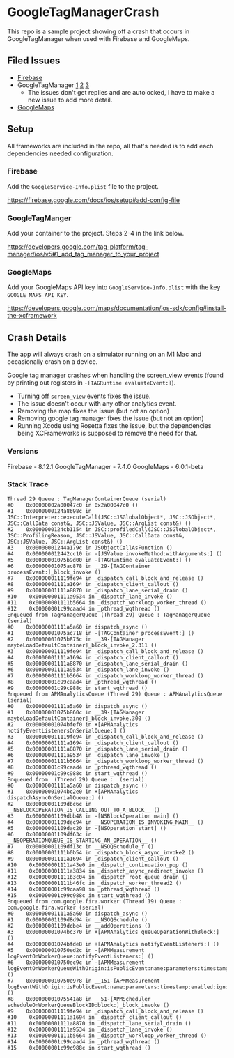 # GoogleTagManagerCrash

This repo is a sample project showing off a crash that occurs in GoogleTagManager when used with Firebase and GoogleMaps. 

## Filed Issues

- [Firebase](https://github.com/firebase/firebase-ios-sdk/issues/9235)
- GoogleTagManager [1](https://support.google.com/tagmanager/thread/139687964?hl=en) [2](https://support.google.com/tagmanager/thread/146683947?hl=en) [3](https://support.google.com/tagmanager/thread/152850774?hl=en)
  - The issues don't get replies and are autolocked, I have to make a new issue to add more detail.
- [GoogleMaps](https://issuetracker.google.com/issues/209843433)

## Setup

All frameworks are included in the repo, all that's needed is to add each dependencies needed configuration.

### Firebase
Add the `GoogleService-Info.plist` file to the project.

https://firebase.google.com/docs/ios/setup#add-config-file

### GoogleTagManger
Add your container to the project. Steps 2-4 in the link below.

https://developers.google.com/tag-platform/tag-manager/ios/v5#1_add_tag_manager_to_your_project

### GoogleMaps
Add your GoogleMaps API key into `GoogleService-Info.plist` with the key `GOOGLE_MAPS_API_KEY`.

https://developers.google.com/maps/documentation/ios-sdk/config#install-the-xcframework

## Crash Details

The app will always crash on a simulator running on an M1 Mac and occasionally crash on a device.

Google tag manager crashes when handling the screen_view events (found by printing out registers in `-[TAGRuntime evaluateEvent:]`).

- Turning off `screen_view` events fixes the issue.
- The issue doesn't occur with any other analytics event.
- Removing the map fixes the issue (but not an option)
- Removing google tag manager fixes the issue (but not an option)
- Running Xcode using Rosetta fixes the issue, but the dependencies being XCFrameworks is supposed to remove the need for that.

### Versions
Firebase - 8.12.1
GoogleTagManager - 7.4.0
GoogleMaps - 6.0.1-beta

### Stack Trace

```
Thread 29 Queue : TagManagerContainerQueue (serial)
#0    0x00000002a00047c0 in 0x2a00047c0 ()
#1    0x0000000124a8698c in JSC::Interpreter::executeCall(JSC::JSGlobalObject*, JSC::JSObject*, JSC::CallData const&, JSC::JSValue, JSC::ArgList const&) ()
#2    0x0000000124cb1154 in JSC::profiledCall(JSC::JSGlobalObject*, JSC::ProfilingReason, JSC::JSValue, JSC::CallData const&, JSC::JSValue, JSC::ArgList const&) ()
#3    0x00000001244a179c in JSObjectCallAsFunction ()
#4    0x000000012442cc10 in -[JSValue invokeMethod:withArguments:] ()
#5    0x00000001075b9d00 in -[TAGRuntime evaluateEvent:] ()
#6    0x00000001075ac878 in __29-[TAGContainer processEvent:]_block_invoke ()
#7    0x000000011119fe94 in _dispatch_call_block_and_release ()
#8    0x00000001111a1694 in _dispatch_client_callout ()
#9    0x00000001111a8870 in _dispatch_lane_serial_drain ()
#10    0x00000001111a9534 in _dispatch_lane_invoke ()
#11    0x00000001111b5664 in _dispatch_workloop_worker_thread ()
#12    0x00000001c99caad4 in _pthread_wqthread ()
Enqueued from TagManagerQueue (Thread 29) Queue : TagManagerQueue (serial)
#0    0x00000001111a5a60 in dispatch_async ()
#1    0x00000001075ac718 in -[TAGContainer processEvent:] ()
#2    0x00000001075b875c in __39-[TAGManager maybeLoadDefaultContainer]_block_invoke_2.311 ()
#3    0x000000011119fe94 in _dispatch_call_block_and_release ()
#4    0x00000001111a1694 in _dispatch_client_callout ()
#5    0x00000001111a8870 in _dispatch_lane_serial_drain ()
#6    0x00000001111a9534 in _dispatch_lane_invoke ()
#7    0x00000001111b5664 in _dispatch_workloop_worker_thread ()
#8    0x00000001c99caad4 in _pthread_wqthread ()
#9    0x00000001c99c988c in start_wqthread ()
Enqueued from APMAnalyticsQueue (Thread 29) Queue : APMAnalyticsQueue (serial)
#0    0x00000001111a5a60 in dispatch_async ()
#1    0x00000001075b860c in __39-[TAGManager maybeLoadDefaultContainer]_block_invoke.300 ()
#2    0x00000001074bfef0 in +[APMAnalytics notifyEventListenersOnSerialQueue:] ()
#3    0x000000011119fe94 in _dispatch_call_block_and_release ()
#4    0x00000001111a1694 in _dispatch_client_callout ()
#5    0x00000001111a8870 in _dispatch_lane_serial_drain ()
#6    0x00000001111a9534 in _dispatch_lane_invoke ()
#7    0x00000001111b5664 in _dispatch_workloop_worker_thread ()
#8    0x00000001c99caad4 in _pthread_wqthread ()
#9    0x00000001c99c988c in start_wqthread ()
Enqueued from  (Thread 29) Queue :  (serial)
#0    0x00000001111a5a60 in dispatch_async ()
#1    0x00000001074bc2e0 in +[APMAnalytics dispatchAsyncOnSerialQueue:] ()
#2    0x00000001109dbc6c in __NSBLOCKOPERATION_IS_CALLING_OUT_TO_A_BLOCK__ ()
#3    0x00000001109dbb48 in -[NSBlockOperation main] ()
#4    0x00000001109dec94 in __NSOPERATION_IS_INVOKING_MAIN__ ()
#5    0x00000001109dac20 in -[NSOperation start] ()
#6    0x00000001109df63c in __NSOPERATIONQUEUE_IS_STARTING_AN_OPERATION__ ()
#7    0x00000001109df13c in __NSOQSchedule_f ()
#8    0x00000001111b0b54 in _dispatch_block_async_invoke2 ()
#9    0x00000001111a1694 in _dispatch_client_callout ()
#10    0x00000001111a43e0 in _dispatch_continuation_pop ()
#11    0x00000001111a3834 in _dispatch_async_redirect_invoke ()
#12    0x00000001111b3c04 in _dispatch_root_queue_drain ()
#13    0x00000001111b46fc in _dispatch_worker_thread2 ()
#14    0x00000001c99caa98 in _pthread_wqthread ()
#15    0x00000001c99c988c in start_wqthread ()
Enqueued from com.google.fira.worker (Thread 19) Queue : com.google.fira.worker (serial)
#0    0x00000001111a5a60 in dispatch_async ()
#1    0x00000001109d8d94 in __NSOQSchedule ()
#2    0x00000001109dcbe4 in __addOperations ()
#3    0x00000001074bc370 in +[APMAnalytics queueOperationWithBlock:] ()
#4    0x00000001074bfde8 in +[APMAnalytics notifyEventListeners:] ()
#5    0x000000010750ed2c in -[APMMeasurement logEventOnWorkerQueue:notifyEventListeners:] ()
#6    0x000000010750ec9c in -[APMMeasurement logEventOnWorkerQueueWithOrigin:isPublicEvent:name:parameters:timestamp:enabled:ignoreEnabled:ignoreInterceptor:interceptor:addedScreenParameters:] ()
#7    0x000000010750e978 in __151-[APMMeasurement logEventWithOrigin:isPublicEvent:name:parameters:timestamp:enabled:ignoreEnabled:ignoreInterceptor:interceptor:addedScreenParameters:]_block_invoke ()
#8    0x00000001075541a8 in __51-[APMScheduler scheduleOnWorkerQueueBlockID:block:]_block_invoke ()
#9    0x000000011119fe94 in _dispatch_call_block_and_release ()
#10    0x00000001111a1694 in _dispatch_client_callout ()
#11    0x00000001111a8870 in _dispatch_lane_serial_drain ()
#12    0x00000001111a9534 in _dispatch_lane_invoke ()
#13    0x00000001111b5664 in _dispatch_workloop_worker_thread ()
#14    0x00000001c99caad4 in _pthread_wqthread ()
#15    0x00000001c99c988c in start_wqthread ()
```

